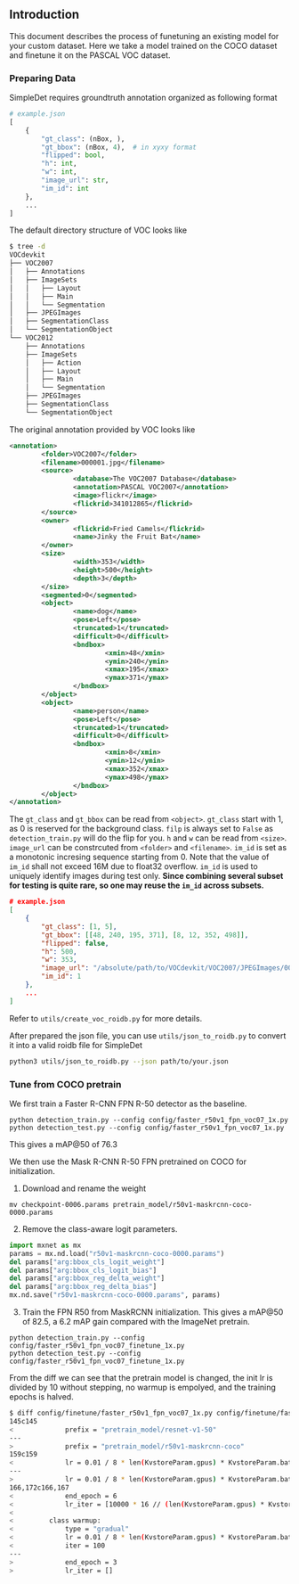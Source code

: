## Introduction
This document describes the process of funetuning an existing model for your custom dataset. Here we take a model trained on the COCO dataset and finetune it on the PASCAL VOC dataset.

### Preparing Data
SimpleDet requires groundtruth annotation organized as following format
```python
# example.json
[
    {
        "gt_class": (nBox, ),
        "gt_bbox": (nBox, 4),  # in xyxy format
        "flipped": bool,
        "h": int,
        "w": int,
        "image_url": str,
        "im_id": int
    },
    ...
]
```

The default directory structure of VOC looks like
```bash
$ tree -d
VOCdevkit
├── VOC2007
│   ├── Annotations
│   ├── ImageSets
│   │   ├── Layout
│   │   ├── Main
│   │   └── Segmentation
│   ├── JPEGImages
│   ├── SegmentationClass
│   └── SegmentationObject
└── VOC2012
    ├── Annotations
    ├── ImageSets
    │   ├── Action
    │   ├── Layout
    │   ├── Main
    │   └── Segmentation
    ├── JPEGImages
    ├── SegmentationClass
    └── SegmentationObject
```

The original annotation provided by VOC looks like
```xml
<annotation>
        <folder>VOC2007</folder>
        <filename>000001.jpg</filename>
        <source>
                <database>The VOC2007 Database</database>
                <annotation>PASCAL VOC2007</annotation>
                <image>flickr</image>
                <flickrid>341012865</flickrid>
        </source>
        <owner>
                <flickrid>Fried Camels</flickrid>
                <name>Jinky the Fruit Bat</name>
        </owner>
        <size>
                <width>353</width>
                <height>500</height>
                <depth>3</depth>
        </size>
        <segmented>0</segmented>
        <object>
                <name>dog</name>
                <pose>Left</pose>
                <truncated>1</truncated>
                <difficult>0</difficult>
                <bndbox>
                        <xmin>48</xmin>
                        <ymin>240</ymin>
                        <xmax>195</xmax>
                        <ymax>371</ymax>
                </bndbox>
        </object>
        <object>
                <name>person</name>
                <pose>Left</pose>
                <truncated>1</truncated>
                <difficult>0</difficult>
                <bndbox>
                        <xmin>8</xmin>
                        <ymin>12</ymin>
                        <xmax>352</xmax>
                        <ymax>498</ymax>
                </bndbox>
        </object>
</annotation>
```

The `gt_class` and `gt_bbox` can be read from `<object>`. `gt_class` start with 1, as 0 is reserved for the background class.
`filp` is always set to `False` as `detection_train.py` will do the flip for you.
`h` and `w` can be read from `<size>`.
`image_url` can be constrcuted from `<folder>` and `<filename>`.
`im_id` is set as a monotonic incresing sequence starting from 0. Note that the value of `im_id` shall not exceed 16M due to float32 overflow. `im_id` is used to uniquely identify images during test only. **Since combining several subset for testing is quite rare, so one may reuse the `im_id` across subsets.**

```json
# example.json
[
    {
        "gt_class": [1, 5],
        "gt_bbox": [[48, 240, 195, 371], [8, 12, 352, 498]],
        "flipped": false,
        "h": 500,
        "w": 353,
        "image_url": "/absolute/path/to/VOCdevkit/VOC2007/JPEGImages/000001.jpg",
        "im_id": 1
    },
    ...
]
```
Refer to `utils/create_voc_roidb.py` for more details.

After prepared the json file, you can use `utils/json_to_roidb.py` to convert it into a valid roidb file for SimpleDet
```bash
python3 utils/json_to_roidb.py --json path/to/your.json
```


### Tune from COCO pretrain
We first train a Faster R-CNN FPN R-50 detector as the baseline.
```
python detection_train.py --config config/faster_r50v1_fpn_voc07_1x.py
python detection_test.py --config config/faster_r50v1_fpn_voc07_1x.py
```
This gives a mAP@50 of 76.3

We then use the Mask R-CNN R-50 FPN pretrained on COCO for initialization.
1. Download and rename the weight
```
mv checkpoint-0006.params pretrain_model/r50v1-maskrcnn-coco-0000.params
```
2. Remove the class-aware logit parameters.
```python
import mxnet as mx
params = mx.nd.load("r50v1-maskrcnn-coco-0000.params")
del params["arg:bbox_cls_logit_weight"]
del params["arg:bbox_cls_logit_bias"]
del params["arg:bbox_reg_delta_weight"]
del params["arg:bbox_reg_delta_bias"]
mx.nd.save("r50v1-maskrcnn-coco-0000.params", params)
```

3. Train the FPN R50 from MaskRCNN initialization. This gives a mAP@50 of 82.5, a 6.2 mAP gain compared with the ImageNet pretrain.
```
python detection_train.py --config config/faster_r50v1_fpn_voc07_finetune_1x.py
python detection_test.py --config config/faster_r50v1_fpn_voc07_finetune_1x.py
```

From the diff we can see that the pretrain model is changed, the init lr is divided by 10 without stepping, no warmup is empolyed, and the training epochs is halved.

```bash
$ diff config/finetune/faster_r50v1_fpn_voc07_1x.py config/finetune/faster_r50v1_fpn_voc07_finetune_1x.py
145c145
<             prefix = "pretrain_model/resnet-v1-50"
---
>             prefix = "pretrain_model/r50v1-maskrcnn-coco"
159c159
<             lr = 0.01 / 8 * len(KvstoreParam.gpus) * KvstoreParam.batch_image
---
>             lr = 0.01 / 8 * len(KvstoreParam.gpus) * KvstoreParam.batch_image / 10
166,172c166,167
<             end_epoch = 6
<             lr_iter = [10000 * 16 // (len(KvstoreParam.gpus) * KvstoreParam.batch_image)]
<
<         class warmup:
<             type = "gradual"
<             lr = 0.01 / 8 * len(KvstoreParam.gpus) * KvstoreParam.batch_image / 3.0
<             iter = 100
---
>             end_epoch = 3
>             lr_iter = []

```
